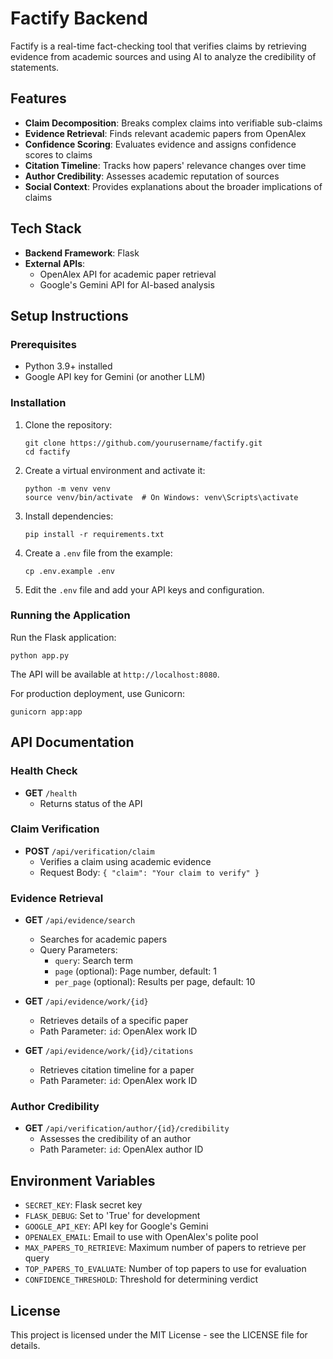 # Factify Backend

Factify is a real-time fact-checking tool that verifies claims by retrieving evidence from academic sources and using AI to analyze the credibility of statements.

## Features

- **Claim Decomposition**: Breaks complex claims into verifiable sub-claims
- **Evidence Retrieval**: Finds relevant academic papers from OpenAlex
- **Confidence Scoring**: Evaluates evidence and assigns confidence scores to claims
- **Citation Timeline**: Tracks how papers' relevance changes over time
- **Author Credibility**: Assesses academic reputation of sources
- **Social Context**: Provides explanations about the broader implications of claims

## Tech Stack

- **Backend Framework**: Flask
- **External APIs**:
  - OpenAlex API for academic paper retrieval
  - Google's Gemini API for AI-based analysis

## Setup Instructions

### Prerequisites

- Python 3.9+ installed
- Google API key for Gemini (or another LLM)

### Installation

1. Clone the repository:
   ```
   git clone https://github.com/yourusername/factify.git
   cd factify
   ```

2. Create a virtual environment and activate it:
   ```
   python -m venv venv
   source venv/bin/activate  # On Windows: venv\Scripts\activate
   ```

3. Install dependencies:
   ```
   pip install -r requirements.txt
   ```

4. Create a `.env` file from the example:
   ```
   cp .env.example .env
   ```

5. Edit the `.env` file and add your API keys and configuration.

### Running the Application

Run the Flask application:
```
python app.py
```

The API will be available at `http://localhost:8080`.

For production deployment, use Gunicorn:
```
gunicorn app:app
```

## API Documentation

### Health Check

- **GET** `/health`
  - Returns status of the API

### Claim Verification

- **POST** `/api/verification/claim`
  - Verifies a claim using academic evidence
  - Request Body: `{ "claim": "Your claim to verify" }`

### Evidence Retrieval

- **GET** `/api/evidence/search`
  - Searches for academic papers
  - Query Parameters: 
    - `query`: Search term
    - `page` (optional): Page number, default: 1
    - `per_page` (optional): Results per page, default: 10

- **GET** `/api/evidence/work/{id}`
  - Retrieves details of a specific paper
  - Path Parameter: `id`: OpenAlex work ID

- **GET** `/api/evidence/work/{id}/citations`
  - Retrieves citation timeline for a paper
  - Path Parameter: `id`: OpenAlex work ID

### Author Credibility

- **GET** `/api/verification/author/{id}/credibility`
  - Assesses the credibility of an author
  - Path Parameter: `id`: OpenAlex author ID

## Environment Variables

- `SECRET_KEY`: Flask secret key
- `FLASK_DEBUG`: Set to 'True' for development
- `GOOGLE_API_KEY`: API key for Google's Gemini
- `OPENALEX_EMAIL`: Email to use with OpenAlex's polite pool
- `MAX_PAPERS_TO_RETRIEVE`: Maximum number of papers to retrieve per query
- `TOP_PAPERS_TO_EVALUATE`: Number of top papers to use for evaluation
- `CONFIDENCE_THRESHOLD`: Threshold for determining verdict

## License

This project is licensed under the MIT License - see the LICENSE file for details.